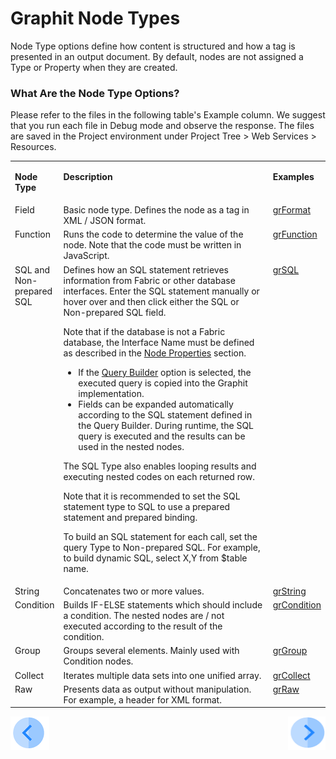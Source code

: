 # Graphit Node Types

Node Type options define how content is structured and how a tag is presented in an output document. By default, nodes are not assigned a Type or Property when they are created.
### What Are the Node Type Options?
Please refer to the files in the following table's Example column. We suggest that you run each file in Debug mode and observe the response. The files are saved in the Project environment under Project Tree > Web Services > Resources.

<table>
<tbody>
<tr>
<td valign="top" width="50pxl">
<p><strong>Node Type</strong></p>
</td>
<td valign="top" width="900pxl">
<p><strong>Description</strong></p>
</td>
<td valign="top" width="50pxl">
<p><strong>Examples</strong></p>
</td>
</tr>
<tr>
<td valign="top" width="50pxl">Field</td>
<td valign="top" width="900pxl">Basic node type. Defines the node as a tag in XML / JSON format.</td>
<td valign="top" width="50pxl"> 
    <a href="/articles/15_web_services_and_graphit/17_Graphit/10_graphit_examples.md#grformatgraphit">grFormat</a>
</td>
</tr>
<tr>
<td valign="top" width="50pxl">Function</td>
<td valign="top" width="900pxl">Runs the code to determine the value of the node. Note that the code must be written in JavaScript.&nbsp;</td>
<td valign="top" width="50pxl"><a href="/articles/15_web_services_and_graphit/17_Graphit/10_graphit_examples.md#grfunctiongraphit">grFunction</a></td>
</tr>
<tr>
<td valign="top" width="50pxl">SQL and Non-prepared SQL</td>
<td valign="top" width="900pxl">Defines how an SQL statement retrieves information from Fabric or other database interfaces.
    Enter the SQL statement manually or hover over and then click either the SQL or Non-prepared SQL field. <No Type>  

Note that if the database is not a Fabric database, the Interface Name must be defined as described in the <a href="/articles/15_web_services_and_graphit/17_Graphit/04_graphit_node_properties.md">Node Properties</a> section. 
  

-  If the <a href="/articles/11_query_builder/01_query_builder_overview.md">Query Builder</a> option is selected, the executed query is copied into the Graphit implementation.
-  Fields can be expanded automatically according to the SQL statement defined in the Query Builder. During runtime, the SQL query is executed and the results can be used in the nested nodes. 

The SQL Type also enables looping results and executing nested codes on each returned row.&nbsp;&nbsp;<br />

Note that it is recommended to set the SQL statement type to SQL to use a prepared statement and prepared binding.&nbsp;<br />

To build an SQL statement for each call, set the query Type to Non-prepared SQL. For example, to build dynamic SQL, select X,Y from $table name.</td>
<td valign="top" width="50pxl"><a href="/articles/15_web_services_and_graphit/17_Graphit/10_graphit_examples.md#grsqlgraphit">grSQL</a></td>
</tr>
<tr>
<td valign="top" width="50pxl">String</td>
<td valign="top" width="900pxl">Concatenates two or more values.&nbsp;</td>
<td valign="top" width="50pxl"><a href="/articles/15_web_services_and_graphit/17_Graphit/10_graphit_examples.md#grstringgraphit">grString</a></td>
</tr>
<tr>
<td valign="top" width="50pxl">Condition</td>
<td valign="top" width="900pxl">Builds IF-ELSE statements which should include a condition. The nested nodes are / not executed according to the result of the condition.&nbsp;</td>
<td valign="top" width="50pxl"><a href="/articles/15_web_services_and_graphit/17_Graphit/10_graphit_examples.md#grconditiongraphit">grCondition</a></td>
</tr>
<tr>
<td valign="top" width="50pxl">Group&nbsp;</td>
<td valign="top" width="900pxl">Groups several elements. Mainly used with Condition nodes.</td>
<td valign="top" width="50pxl"><a href="/articles/15_web_services_and_graphit/17_Graphit/10_graphit_examples.md#grgroupgraphit">grGroup</a></td>
</tr>
<tr>
<td valign="top" width="50pxl">Collect</td>
<td valign="top" width="900pxl">Iterates multiple data sets into one unified array.&nbsp;</td>
<td valign="top" width="50pxl"><a href="/articles/15_web_services_and_graphit/17_Graphit/10_graphit_examples.md#grcollectgraphit">grCollect</a></td>
</tr>
<tr>
<td valign="top" width="50pxl">Raw</td>
<td valign="top" width="900pxl">Presents data as output without manipulation. For example, a header for XML format.&nbsp;</td>
<td valign="top" width="50pxl"><a href="/articles/15_web_services_and_graphit/17_Graphit/10_graphit_examples.md#grrawgraphit">grRaw</a></td>

</tr>
</tbody>
</table>


[![Previous](/articles/images/Previous.png)](/articles/15_web_services_and_graphit/17_Graphit/02_create_and_edit_a_graphit_file.md)[<img align="right" width="60" height="54" src="/articles/images/Next.png">](/articles/15_web_services_and_graphit/17_Graphit/04_graphit_node_properties.md)

